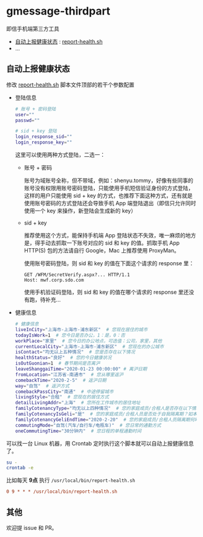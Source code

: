 # gmessage-thirdpart
即信手机端第三方工具


* [自动上报健康状态](#自动上报健康状态) : [report-health.sh](./report-health.sh)
* ...

## 自动上报健康状态

修改 [report-health.sh](./report-health.sh) 脚本文件顶部的若干个参数配置

* 登陆信息

    ```bash
    # 账号 + 密码登陆
    user=""
    passwd=""

    # sid + key 登陆
    login_response_sid=""
    login_response_key=""
    ```


    这里可以使用两种方式登陆，二选一：

    * 账号 + 密码

        账号为域账号全称，但不带域，例如：shenyu.tommy，好像有些同事的账号没有权限用账号密码登陆，只能使用手机短信验证身份的方式登陆，这样的用户只能使用 sid + key 的方式，也推荐下面这种方式，还有就是使用账号密码的方式登陆还会导致手机 App 端登陆退出（即信只允许同时使用一个 key 来操作，新登陆会生成新的 key）

    * sid + key

        推荐使用这个方式，能保持手机端 App 登陆状态不失效，唯一麻烦的地方是，得手动去抓取一下账号对应的 sid 和 key 的值。抓取手机 App HTTP(S) 包的方法请自行 Google，Mac 上推荐使用 ProxyMan。

        使用账号密码登陆，则 sid 和 key 的值在下面这个请求的 response 里：

        ```HTTP
        GET /WFM/SecretVerify.aspx?... HTTP/1.1
        Host: mwf.corp.sdo.com
        ```
 
        使用手机验证码登陆，则 sid 和 key 的值在哪个请求的 response 里还没有跑，待补充...

* 健康信息

    ```bash
    # 健康信息
    liveInCity="上海市-上海市-浦东新区"  # 您现在居住的城市
    todayIsWork=1  # 您今日是否办公，1：是，0：否
    workPlace="家里"  # 您今日的办公地点，可选值：公司，家里，其他
    currentLocalCity="上海市-上海市-浦东新区"  # 您现在的办公城市
    isContact="均无以上五种情况"  # 您是否存在以下情况
    healthStatus="良好"  # 您的今日健康状况
    isOutGuonian=1  # 春节期间是否离沪
    leaveShanggaiTime="2020-01-23 00:00:00" # 离沪日期
    fromLocation="江苏省-南通市"  # 您从哪里返沪
    comebackTime="2020-2-5"  # 返沪日期
    way="自驾"  # 返沪方式
    comebackPassCity="南通"  # 中途停留城市
    livingStyle="合租"  # 您现在的居住方式
    detailLivingAddr="上海"  # 您所在工作城市的居住地址
    familyCotenancyType="均无以上四种情况"  # 您的家庭成员/合租人是否存在以下情况？如本人居住，则选择均无以上四种情况
    familyCotenancyIsGeli="是"  # 您的家庭成员/合租人员是否处于自我隔离期？如本人居住，择选否
    familyCotenancyGeliEndTime="2020-2-20"  # 您的家庭成员/合租人员隔离期何时结束？
    commutingMode="自驾(汽车/自行车/电瓶车)"  # 您日常的通勤方式
    oneCommutingTime="30分钟内"  # 您日程的单程通勤时间

    ```

可以找一台 Linux 机器，用 Crontab  定时执行这个脚本就可以自动上报健康信息了。

```bash
su -
crontab -e
```

比如每天 **9点** 执行 `/usr/local/bin/report-health.sh`

```cfg
0 9 * * * /usr/local/bin/report-health.sh
```

## 其他

欢迎提 issue 和 PR。

